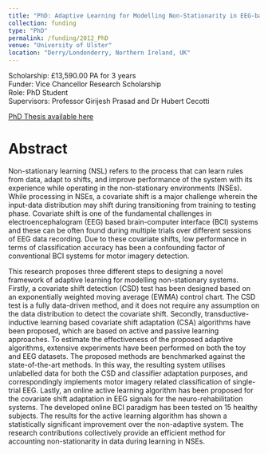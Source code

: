 ```yaml
---
title: "PhD: Adaptive Learning for Modelling Non-Stationarity in EEG-based BCI"
collection: funding
type: "PhD"
permalink: /funding/2012_PhD
venue: "University of Ulster"
location: "Derry/Londonderry, Northern Ireland, UK"
---
```



Scholarship: £13,590.00 PA for 3 years <br/>
Funder: Vice Chancellor Research Scholarship <br/>
Role: PhD Student <br/>
Supervisors: Professor Girijesh Prasad and Dr Hubert Cecotti <br/>



[PhD Thesis available here](https://ethos.bl.uk/OrderDetails.do?uin=uk.bl.ethos.695308)

Abstract
======

Non-stationary learning (NSL) refers to the process that can learn rules from data, adapt to shifts, and improve performance of the system with its experience while operating in the non-stationary environments (NSEs). While processing in NSEs, a covariate shift is a major challenge wherein the input-data distribution may shift during transitioning from training to testing phase. Covariate shift is one of the fundamental challenges in electroencephalogram (EEG) based brain-computer interface (BCI) systems and these can be often found during multiple trials over different sessions of EEG data recording. Due to these covariate shifts, low performance in terms of classification accuracy has been a confounding factor of conventional BCI systems for motor imagery detection.

This research proposes three different steps to designing a novel framework of adaptive learning for modelling non-stationary systems. Firstly, a covariate shift detection (CSD) test has been designed based on an exponentially weighted moving average (EWMA) control chart. The CSD test is a fully data-driven method, and it does not require any assumption on the data distribution to detect the covariate shift. Secondly, transductive-inductive learning based covariate shift adaptation (CSA) algorithms have been proposed, which are based on active and passive learning approaches. To estimate the effectiveness of the proposed adaptive algorithms, extensive experiments have been performed on both the toy and EEG datasets. The proposed methods are benchmarked against the state-of-the-art methods. In this way, the resulting system utilises unlabelled data for both the CSD and classifier adaptation purposes, and correspondingly implements motor imagery related classification of single-trial EEG. Lastly, an online active learning algorithm has been proposed for the covariate shift adaptation in EEG signals for the neuro-rehabilitation systems. The developed online BCI paradigm has been tested on 15 healthy subjects. The results for the active learning algorithm has shown a statistically significant improvement over the non-adaptive system. The research contributions collectively provide an efficient method for accounting non-stationarity in data during learning in NSEs.





